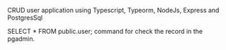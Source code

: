 CRUD user application using Typescript, Typeorm, NodeJs, Express and PostgresSql


SELECT * FROM public.user; command for check the record in the pgadmin.
